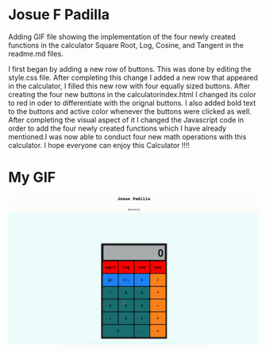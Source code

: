 # Josue F Padilla 

Adding GIF file showing the implementation of the four newly created functions in the calculator Square Root, Log, Cosine, and Tangent in the readme.md files.

I first began by adding a new row of buttons. This was done by editing the style.css file. After completing this change I added a new row that appeared in the calculator, I filled this new row with four equally sized buttons. After creating the four new buttons in the calculatorindex.html I changed its color to red in oder to differentiate with the orignal buttons. I also added bold text to the buttons and active color whenever the buttons were clicked as well. After completing the visual aspect of it I changed the Javascript code in order to add the four newly created functions which I have already mentioned.I was now able to conduct four new math operations with this calculator. I hope everyone can enjoy this Calculator !!!! 

# My GIF 

![](https://github.com/cop4808-spring-2023-fullstack-web/cop4808-git-and-github-fundamentals-JosueF21/blob/main/Calculator_files/fourfunction.gif)
